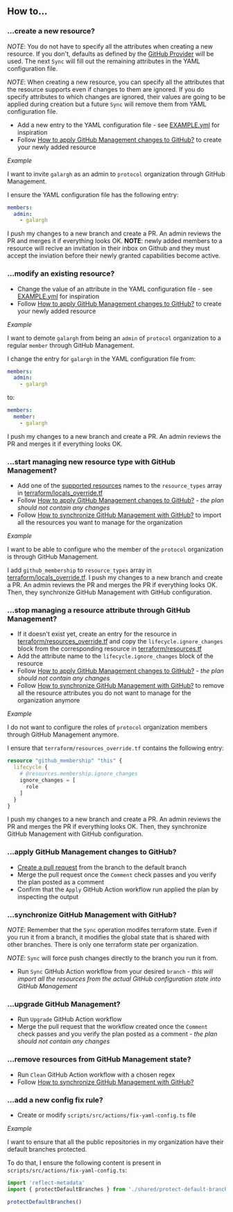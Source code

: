 ## How to...

### ...create a new resource?

*NOTE*: You do not have to specify all the attributes when creating a new resource. If you don't, defaults as defined by the [GitHub Provider](https://registry.terraform.io/providers/integrations/github/latest/docs) will be used. The next `Sync` will fill out the remaining attributes in the YAML configuration file.

*NOTE*: When creating a new resource, you can specify all the attributes that the resource supports even if changes to them are ignored. If you do specify attributes to which changes are ignored, their values are going to be applied during creation but a future `Sync` will remove them from YAML configuration file.

- Add a new entry to the YAML configuration file - see [EXAMPLE.yml](EXAMPLE.yml) for inspiration
- Follow [How to apply GitHub Management changes to GitHub?](#apply-github-management-changes-to-github) to create your newly added resource

*Example*

I want to invite `galargh` as an admin to `protocol` organization through GitHub Management.

I ensure the YAML configuration file has the following entry:
```yaml
members:
  admin:
    - galargh
```

I push my changes to a new branch and create a PR. An admin reviews the PR and merges it if everything looks OK. **NOTE**: newly added members to a resource will recive an invitation in their inbox on Github and they must accept the inviation before their newly granted capabilities become active.

### ...modify an existing resource?

- Change the value of an attribute in the YAML configuration file - see [EXAMPLE.yml](EXAMPLE.yml) for inspiration
- Follow [How to apply GitHub Management changes to GitHub?](#apply-github-management-changes-to-github) to create your newly added resource

*Example*

I want to demote `galargh` from being an `admin` of `protocol` organization to a regular `member` through GitHub Management.

I change the entry for `galargh` in the YAML configuration file from:
```yaml
members:
  admin:
    - galargh
```
to:
```yaml
members:
  member:
    - galargh
```

I push my changes to a new branch and create a PR. An admin reviews the PR and merges it if everything looks OK.

### ...start managing new resource type with GitHub Management?

- Add one of the [supported resources](ABOUT.md#supported-resources) names to the `resource_types` array in [terraform/locals_override.tf](../terraform/locals_override.tf)
- Follow [How to apply GitHub Management changes to GitHub?](#apply-github-management-changes-to-github) - *the plan should not contain any changes*
- Follow [How to synchronize GitHub Management with GitHub?](#synchronize-github-management-with-github) to import all the resources you want to manage for the organization

*Example*

I want to be able to configure who the member of the `protocol` organization is through GitHub Management.

I add `github_membership` to `resource_types` array in [terraform/locals_override.tf](../terraform/locals_override.tf). I push my changes to a new branch and create a PR. An admin reviews the PR and merges the PR if everything looks OK. Then, they synchronize GitHub Management with GitHub configuration.

### ...stop managing a resource attribute through GitHub Management?

- If it doesn't exist yet, create an entry for the resource in [terraform/resources_override.tf](../terraform/resources_override.tf) and copy the `lifecycle.ignore_changes` block from the corresponding resource in [terraform/resources.tf](../terraform/resources.tf)
- Add the attribute name to the `lifecycle.ignore_changes` block of the resource
- Follow [How to apply GitHub Management changes to GitHub?](#apply-github-management-changes-to-github) - *the plan should not contain any changes*
- Follow [How to synchronize GitHub Management with GitHub?](#synchronize-github-management-with-github) to remove all the resource attributes you do not want to manage for the organization anymore

*Example*

I do not want to configure the roles of `protocol` organization members through GitHub Management anymore.

I ensure that `terraform/resources_override.tf` contains the following entry:
```tf
resource "github_membership" "this" {
  lifecycle {
    # @resources.membership.ignore_changes
    ignore_changes = [
      role
    ]
  }
}
```

I push my changes to a new branch and create a PR. An admin reviews the PR and merges the PR if everything looks OK. Then, they synchronize GitHub Management with GitHub configuration.

### ...apply GitHub Management changes to GitHub?

- [Create a pull request](https://docs.github.com/en/pull-requests/collaborating-with-pull-requests/proposing-changes-to-your-work-with-pull-requests/creating-a-pull-request) from the branch to the default branch
- Merge the pull request once the `Comment` check passes and you verify the plan posted as a comment
- Confirm that the `Apply` GitHub Action workflow run applied the plan by inspecting the output

### ...synchronize GitHub Management with GitHub?

*NOTE*: Remember that the `Sync` operation modifes terraform state. Even if you run it from a branch, it modifies the global state that is shared with other branches. There is only one terraform state per organization.

*NOTE*: `Sync` will force push changes directly to the branch you run it from.

- Run `Sync` GitHub Action workflow from your desired `branch` - *this will import all the resources from the actual GitHub configuration state into GitHub Management*

### ...upgrade GitHub Management?

- Run `Upgrade` GitHub Action workflow
- Merge the pull request that the workflow created once the `Comment` check passes and you verify the plan posted as a comment - *the plan should not contain any changes*

### ...remove resources from GitHub Management state?

- Run `Clean` GitHub Action workflow with a chosen regex
- Follow [How to synchronize GitHub Management with GitHub?](#synchronize-github-management-with-github)

### ...add a new config fix rule?

- Create or modify `scripts/src/actions/fix-yaml-config.ts` file

*Example*

I want to ensure that all the public repositories in my organization have their default branches protected.

To do that, I ensure the following content is present in `scripts/src/actions/fix-yaml-config.ts`:
```ts
import 'reflect-metadata'
import { protectDefaultBranches } from './shared/protect-default-branches'

protectDefaultBranches()
```
